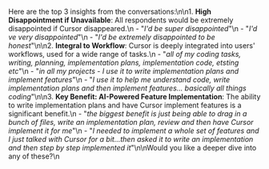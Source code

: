 Here are the top 3 insights from the conversations:\n\n1.  **High Disappointment if Unavailable**: All respondents would be extremely disappointed if Cursor disappeared.\n    -   \"*I'd be super disappointed*\"\n    -   \"*I'd ve very disappointed*\"\n    -   \"*I'd be extremely disappointed to be honest*\"\n\n2.  **Integral to Workflow**: Cursor is deeply integrated into users' workflows, used for a wide range of tasks.\n    -   \"*all of my coding tasks, writing, planning, implementation plans, implementation code, etsting etc*\"\n    -    \"*in all my projects - I use it to write implementation plans and implement features*\"\n    -    \"*I use it to help me understand code, write implementation plans and then implement features... basically all things coding*\"\n\n3.  **Key Benefit: AI-Powered Feature Implementation**: The ability to write implementation plans and have Cursor implement features is a significant benefit.\n    -   \"*the biggest benefit is just being able to drag in a bunch of files, write an implementation plan, review and then have Cursor implement it for me*\"\n    -    \"*I needed to implement a whole set of features and I just talked with Cursor for a bit...then asked it to write an implementation and then step by step implemented it*\"\n\nWould you like a deeper dive into any of these?\n